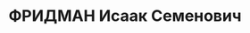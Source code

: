 ---
title: ФРИДМАН Исаак Семенович
description: "Род. в 1887, г. Симферополь, еврей, обр.: высшее, член ВКП(б) с 1918,\
  \ исключен в связи с арестом. Проживал: Минск, ул. Советская 148/19, кв. 57. Начальник,\
  \ Отдел землеустройства Наркомзема БССР \n  Арестован 15.07.1937. Обв. по ст. 69,\
  \ 22-70, 76 УК БССР - вредительство в сельск.хоз., член тер.орг.правых. Приговор:\
  \ ВК ВС СССР, 29.10.1937 – ВМН. Расстрелян 30.10.1937, г.Минск. \n  Реабилитирован\
  \ ВК ВС СССР 25.05.1957"
---